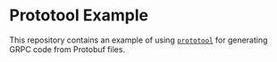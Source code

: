 # Prototool Example

This repository contains an example of using [`prototool`] for generating GRPC code from Protobuf
files.

[`prototool`]: https://github.com/uber/prototool
